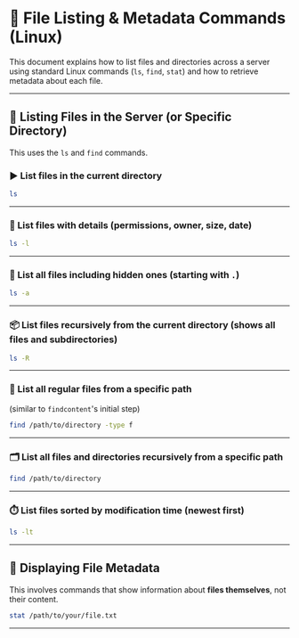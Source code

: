 # 📁 File Listing & Metadata Commands (Linux)

This document explains how to list files and directories across a server using standard Linux commands (`ls`, `find`, `stat`) and how to retrieve metadata about each file.

---

## 📂 Listing Files in the Server (or Specific Directory)

This uses the `ls` and `find` commands.

### ▶️ List files in the current directory

```bash
ls
```

---

### 🧾 List files with details (permissions, owner, size, date)

```bash
ls -l
```

---

### 👀 List all files including hidden ones (starting with `.`)

```bash
ls -a
```

---

### 📦 List files recursively from the current directory (shows all files and subdirectories)

```bash
ls -R
```

---

### 🔎 List all **regular files** from a specific path

(similar to `findcontent`'s initial step)

```bash
find /path/to/directory -type f
```

---

### 🗂️ List all files and directories recursively from a specific path

```bash
find /path/to/directory
```

---

### ⏱️ List files sorted by modification time (newest first)

```bash
ls -lt
```

---

## 🧾 Displaying File Metadata

This involves commands that show information about **files themselves**, not their content.

```bash
stat /path/to/your/file.txt
```

---
